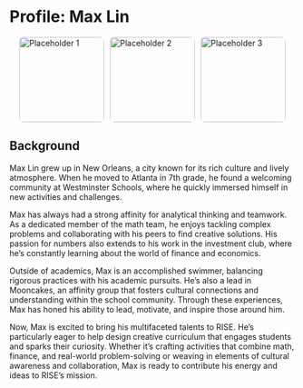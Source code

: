 # Profile: Max Lin

<div style="display: flex; justify-content: center; gap: 10px;">
  <img src="/rise/public/MaxLin.jpeg" alt="Placeholder 1" style="width: 150px; height: 150px; object-fit: cover; border-radius: 8px;">
  <img src="/rise/public/MaxLin3.jpg" alt="Placeholder 2" style="width: 150px; height: 150px; object-fit: cover; border-radius: 8px;">
  <img src="/rise/public/MaxLin4.jpeg" alt="Placeholder 3" style="width: 150px; height: 150px; object-fit: cover; border-radius: 8px;">
</div>

## Background

Max Lin grew up in New Orleans, a city known for its rich culture and lively atmosphere. When he moved to Atlanta in 7th grade, he found a welcoming community at Westminster Schools, where he quickly immersed himself in new activities and challenges.

Max has always had a strong affinity for analytical thinking and teamwork. As a dedicated member of the math team, he enjoys tackling complex problems and collaborating with his peers to find creative solutions. His passion for numbers also extends to his work in the investment club, where he’s constantly learning about the world of finance and economics.

Outside of academics, Max is an accomplished swimmer, balancing rigorous practices with his academic pursuits. He’s also a lead in Mooncakes, an affinity group that fosters cultural connections and understanding within the school community. Through these experiences, Max has honed his ability to lead, motivate, and inspire those around him.

Now, Max is excited to bring his multifaceted talents to RISE. He’s particularly eager to help design creative curriculum that engages students and sparks their curiosity. Whether it’s crafting activities that combine math, finance, and real-world problem-solving or weaving in elements of cultural awareness and collaboration, Max is ready to contribute his energy and ideas to RISE’s mission.
